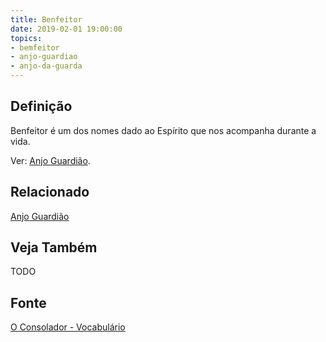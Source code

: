 ```yaml
---
title: Benfeitor
date: 2019-02-01 19:00:00
topics:
- bemfeitor
- anjo-guardiao
- anjo-da-guarda
---
```


## Definição
Benfeitor é um dos nomes dado ao Espírito que nos acompanha durante a vida.

Ver: [Anjo Guardião](../anjo-guardiao).

## Relacionado
[Anjo Guardião](../anjo-guardiao)  

## Veja Também
TODO

## Fonte
[O Consolador - Vocabulário](http://www.oconsolador.com.br/linkfixo/vocabulario/principal.html)


